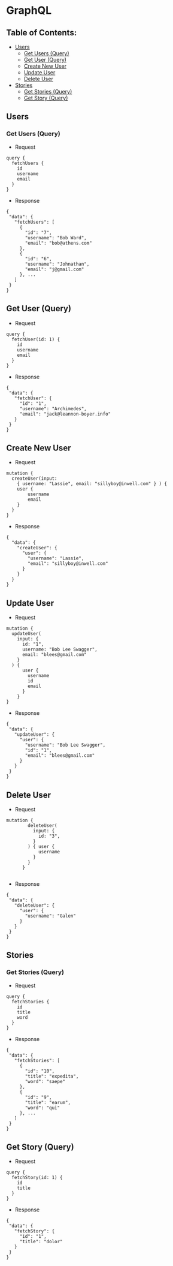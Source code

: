 # GraphQL
## Table of Contents:
* [Users](https://github.com/one-minute-writer/one_minute_writer_be/blob/main/GraphqlNotes.md#users)
  * [Get Users (Query)](https://github.com/one-minute-writer/one_minute_writer_be/blob/main/GraphqlNotes.md#get-users-query)
  * [Get User (Query)](https://github.com/one-minute-writer/one_minute_writer_be/blob/main/GraphqlNotes.md#get-user-query)
  * [Create New User](https://github.com/one-minute-writer/one_minute_writer_be/blob/main/GraphqlNotes.md#create-new-user)
  * [Update User](https://github.com/one-minute-writer/one_minute_writer_be/blob/main/GraphqlNotes.md#update-user)
  * [Delete User](https://github.com/one-minute-writer/one_minute_writer_be/blob/main/GraphqlNotes.md#delete-user)
* [Stories](https://github.com/one-minute-writer/one_minute_writer_be/blob/graphql/GraphqlNotes.md#Stories)
  * [Get Stories (Query)](https://github.com/one-minute-writer/one_minute_writer_be/blob/main/GraphqlNotes.md#stories)
  * [Get Story (Query)](https://github.com/one-minute-writer/one_minute_writer_be/blob/graphql/GraphqlNotes.md#get-story-query)

## Users
### Get Users (Query)
 - Request
```
query {
  fetchUsers {
    id
    username
    email
  }
}
```
 - Response
 ```
 {
  "data": {
    "fetchUsers": [
      {
        "id": "7",
        "username": "Bob Ward",
        "email": "bob@athens.com"
      },
      {
        "id": "6",
        "username": "Johnathan",
        "email": "j@gmail.com"
      }, ...
    ]
  }
}
```
## Get User (Query)
 - Request
```
query {
  fetchUser(id: 1) {
    id
    username
    email
  }
}
```
 - Response
 ```
{
  "data": {
    "fetchUser": {
      "id": "1",
      "username": "Archimedes",
      "email": "jack@leannon-boyer.info"
    }
  }
}
```

## Create New User
 - Request
```
mutation {
  createUser(input: 
    { username: "Lassie", email: "sillyboy@inwell.com" } ) {
  	user {
    	username
    	email
    }
  }
}
```
 - Response
```
{
  "data": {
    "createUser": {
      "user": {
        "username": "Lassie",
        "email": "sillyboy@inwell.com"
      }
    }
  }
}
```

## Update User
 - Request
```
mutation {
  updateUser(
    input: {
      id: "1",
      username: "Bob Lee Swagger",
      email: "blees@gmail.com"
    }
  ) { 
      user {
        username
        id
        email
      }
    }
}
```
 - Response
 ```
{
  "data": {
    "updateUser": {
      "user": {
        "username": "Bob Lee Swagger",
        "id": "1",
        "email": "blees@gmail.com"
      }
    }
  }
}
```

## Delete User
 - Request
```
mutation {
        deleteUser(
          input: {
            id: "3",
          }
        ) { user {
            username
          }
        }
      }
        

```
 - Response
 ```
{
  "data": {
    "deleteUser": {
      "user": {
        "username": "Galen"
      }
    }
  }
}
```

## Stories

### Get Stories (Query)
 - Request
```
query {
  fetchStories {
    id
    title
    word
  }
}
```
 - Response
 ```
 {
  "data": {
    "fetchStories": [
      {
        "id": "10",
        "title": "expedita",
        "word": "saepe"
      },
      {
        "id": "9",
        "title": "earum",
        "word": "qui"
      }, ...
    ]
  }
}
```

## Get Story (Query)
 - Request
```
query {
  fetchStory(id: 1) {
    id
    title
  }
}
```
 - Response
 ```
{
  "data": {
    "fetchStory": {
      "id": "1",
      "title": "dolor"
    }
  }
}
```

